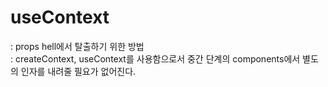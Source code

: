 # useContext

: props hell에서 탈출하기 위한 방법  
: createContext, useContext를 사용함으로서 중간 단계의 components에서 별도의 인자를 내려줄 필요가 없어진다.
